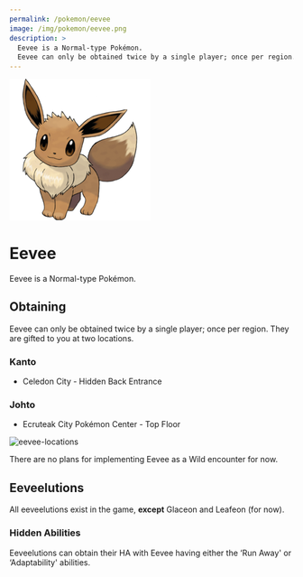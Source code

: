 ```yaml
---
permalink: /pokemon/eevee
image: /img/pokemon/eevee.png
description: >
  Eevee is a Normal-type Pokémon.
  Eevee can only be obtained twice by a single player; once per region. They are gifted to you at two locations.
---
```


![eevee](/img/pokemon/eevee.png)

# Eevee

Eevee is a Normal-type Pokémon.

## Obtaining

Eevee can only be obtained twice by a single player; once per region. They are
gifted to you at two locations.

### Kanto

* Celedon City - Hidden Back Entrance

### Johto

* Ecruteak City Pokémon Center - Top Floor

![eevee-locations](https://i.imgur.com/7WPAS5K.png)

There are no plans for implementing Eevee as a Wild encounter for now.

## Eeveelutions

All eeveelutions exist in the game, __except__ Glaceon and Leafeon (for now).

### Hidden Abilities

Eeveelutions can obtain their HA with Eevee having either the ‘Run Away' or ‘Adaptability' abilities.
